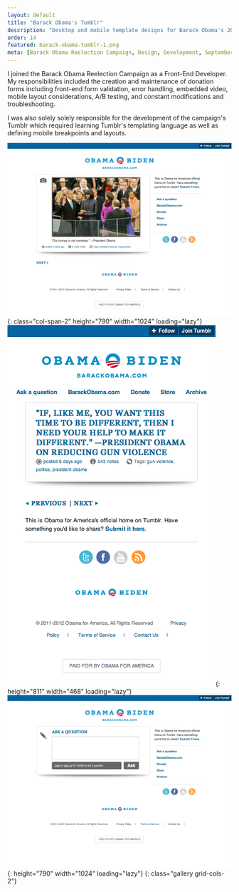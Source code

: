 ```yaml
---
layout: default
title: "Barack Obama's Tumblr"
description: "Desktop and mobile template designs for Barack Obama's 2012 reelection campaign's Tumblr page."
order: 14
featured: barack-obama-tumblr-1.png
meta: [Barack Obama Reelection Campaign, Design, Development, September 2011]
---
```


I joined the Barack Obama Reelection Campaign as a Front-End Developer. My responsibilities included the creation and maintenance of donation forms including front-end form validation, error handling, embedded video, mobile layout considerations, A/B testing, and constant modifications and troubleshooting.

I was also solely solely responsible for the development of the campaign's Tumblr which required learning Tumblr's templating language as well as defining mobile breakpoints and layouts.

![Barack Obama's Tumblr 1](/images/projects/barack-obama-tumblr-1.png){: class="col-span-2" height="790" width="1024" loading="lazy"}
![Barack Obama's Tumblr 2](/images/projects/barack-obama-tumblr-2.png){: height="811" width="468" loading="lazy"}
![Barack Obama's Tumblr 3](/images/projects/barack-obama-tumblr-3.png){: height="790" width="1024" loading="lazy"}
{: class="gallery grid-cols-2"}
